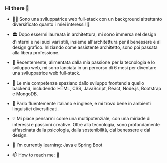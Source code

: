 ### Hi there 👋

- 👩‍💻 Sono una sviluppatrice web full-stack con un background altrettanto diversificato quanto i miei interessi! 🎨

- 🏛️ Dopo essermi laureata in architettura, mi sono immersa nel design d'interni e nei suoi vari stili, insieme all'architettura per il benessere e al design grafico. Iniziando come assistente architetto, sono poi passata alla libera professione.

- 🚀 Recentemente, alimentata dalla mia passione per la tecnologia e lo sviluppo web, mi sono lanciata in un percorso di 6 mesi per diventare una sviluppatrice web full-stack.

- 📖 Le mie competenze spaziano dallo sviluppo frontend a quello backend, includendo HTML, CSS, JavaScript, React, Node.js, Bootstrap e MongoDB.

- 🏴 Parlo fluentemente italiano e inglese, e mi trovo bene in ambienti linguistici diversificati.

- 💡 Mi piace pensarmi come una multipotenziale, con una miriade di interessi e passioni creative. Oltre alla tecnologia, sono profondamente affascinata dalla psicologia, dalla sostenibilità, dal benessere e dal design.

- 🌱 I’m currently learning: Java e Spring Boot

- 📫 How to reach me: <a href="https://aliceibba-developer.netlify.app/"> 🔮 </a>

<!--
**alice-ibba5/alice-ibba5** is a ✨ _special_ ✨ repository because its `README.md` (this file) appears on your GitHub profile.

Here are some ideas to get you started:

- 🔭 I’m currently working on ...
- 🌱 I’m currently learning ...
- 👯 I’m looking to collaborate on ...
- 🤔 I’m looking for help with ...
- 💬 Ask me about ...
- 📫 How to reach me: ...
- 😄 Pronouns: ...
- ⚡ Fun fact: ...
-->
